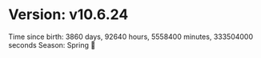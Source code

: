 # Version: v10.6.24
Time since birth: 3860 days, 92640 hours, 5558400 minutes, 333504000 seconds
Season: Spring 🌸
